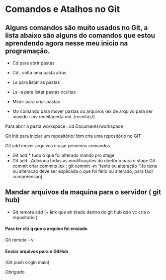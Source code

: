 # Comandos e Atalhos no Git

## Alguns comandos são muito usados no Git, a  lista abaixo são alguns do comandos que estou aprendendo agora nesse meu inicio na programação.


* Cd para abrir pastas

* Cd.. volta uma pasta atras

* Ls para listar as pastas

* Ls  -a para listar pastas ocultas
* Mkdir para criar pastas
* Mv comando para mover pastas ou arquivos (ex de arquivo para ser movido : mv receitacerta.md ./receitas/)



Para abrir a pasta workspace : cd Documents/workspace

Git Init para iniciar um repositório/ tbm cria uma repositório no GIT

Git add  mover arquivos e usar primeiros comandos
 - Git add * tudo o que foi alterado mando pro stage
 - Git add .  Adiciona todas as modificações do diretório para o stage
Git commit criar commits (ex : git commit -m “texto ou alteração “)[o texte ou alteracao deve ser explicada o que foi feito ou alterado, para facil compreensao]

## Mandar arquivos da maquina para o servidor ( git hub)

* Git remote add (+ link que eh tirado dentro do git hub qdo vc cria o repositorio )

#### Para ter ctz q que o arquivo foi enviado 

Git remote - v

#### Enviar arquivos para o GitHub 

(Git push origin main) 

_Obrigado_
